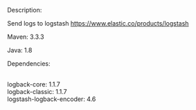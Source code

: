 Description:

  Send logs to logstash
  https://www.elastic.co/products/logstash



Maven: 3.3.3

Java: 1.8

Dependencies:

  <br>logback-core: 1.1.7
  <br>logback-classic: 1.1.7
  <br>logstash-logback-encoder: 4.6

